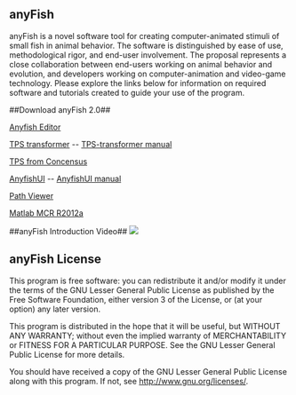 ## anyFish ##

anyFish is a novel software tool for creating computer-animated stimuli of small fish in animal behavior. The software is distinguished by ease of use, methodological rigor, and end-user involvement. The proposal represents a close collaboration between end-users working on animal behavior and evolution, and developers working on computer-animation and video-game technology. Please explore the links below for information on required software and tutorials created to guide your use of the program.

##Download anyFish 2.0##

[Anyfish Editor](https://drive.google.com/file/d/0B416MSSN_8ZfdDYtb0tkSUhfeTg/edit?usp=sharing)

[TPS transformer](https://drive.google.com/file/d/0B416MSSN_8ZfVVRSeWl6MlFLZmc/edit?usp=sharing) -- [TPS-transformer manual](http://swordtail.tamu.edu/anyfish/TPS-transformer)

[TPS from Concensus](https://drive.google.com/file/d/0B416MSSN_8ZfXzRNdlllVkN4WDg/edit?usp=sharing)

[AnyfishUI](https://drive.google.com/file/d/0B416MSSN_8ZfdmhvZ2FicXhfeDA/edit?usp=sharing) -- [AnyfishUI manual](http://swordtail.tamu.edu/anyfish/Exporting_movies_for_playback)

[Path Viewer](https://drive.google.com/file/d/0B416MSSN_8ZfQTMtSjhVNzRHSWc/edit?usp=sharing)

[Matlab MCR R2012a](http://www.mathworks.com/products/compiler/mcr/)



##anyFish Introduction Video##
<a href="https://www.youtube.com/watch?v=2rOKQ6TsYIM" target="_blank"><img src="https://dl.dropboxusercontent.com/u/25537565/Creating%20an%20anyFish%20Project.jpg"/></a>


## anyFish License ##

This program is free software: you can redistribute it and/or modify
it under the terms of the GNU Lesser General Public License as published by
the Free Software Foundation, either version 3 of the License, or
(at your option) any later version.

This program is distributed in the hope that it will be useful,
but WITHOUT ANY WARRANTY; without even the implied warranty of
MERCHANTABILITY or FITNESS FOR A PARTICULAR PURPOSE.  See the
GNU Lesser General Public License for more details.
 
You should have received a copy of the GNU Lesser General Public License
along with this program.  If not, see <http://www.gnu.org/licenses/>.
